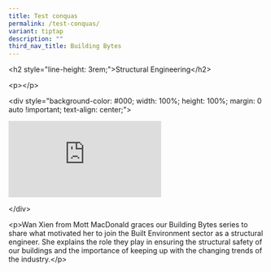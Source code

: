 ```yaml
---
title: Test conquas
permalink: /test-conquas/
variant: tiptap
description: ""
third_nav_title: Building Bytes
---
```

<p>&lt;h2 style="line-height: 3rem;"&gt;Structural Engineering&lt;/h2&gt;</p>
<p>&lt;p&gt;&lt;/p&gt;</p>
<p>&lt;div style="background-color: #000; width: 100%; height: 100%; margin:
0 auto !important; text-align: center;"&gt;</p>
<p></p>
<div class="iframe-wrapper">
<iframe allowfullscreen="true" frameborder="0" src="https://www.facebook.com/plugins/video.php?height=571&amp;amp;href=https%3A%2F%2Fwww.facebook.com%2FBCASingapore%2Fvideos%2F653158093900636%2F&amp;amp;show_text=false&amp;amp;width=320&amp;amp;t=0"></iframe>
</div>
<p>&lt;/div&gt;</p>
<p>&lt;p&gt;Wan Xien from Mott MacDonald graces our Building Bytes series
to share what motivated her to join the Built Environment sector as a structural
engineer. She explains the role they play in ensuring the structural safety
of our buildings and the importance of keeping up with the changing trends
of the industry.&lt;/p&gt;</p>